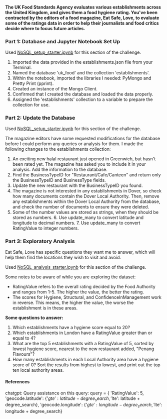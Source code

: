 #### The UK Food Standards Agency evaluates various establishments across the United Kingdom, and gives them a food hygiene rating. You've been contracted by the editors of a food magazine, Eat Safe, Love, to evaluate some of the ratings data in order to help their journalists and food critics decide where to focus future articles.

### Part 1: Database and Jupyter Notebook Set Up
Used [NoSQL_setup_starter.ipynb](https://github.com/skythelimitdt/nosql-challenge/blob/main/NoSQL_setup_starter.ipynb)
 for this section of the challenge.

1. Imported the data provided in the establishments.json file from your Terminal.
2. Named the database 'uk_food' and the collection 'establishments'. 
3. Within the notebook, imported the libraries I needed: PyMongo and Pretty Print (pprint).
4. Created an instance of the Mongo Client.
5. Confirmed that I created the database and loaded the data properly.
6. Assigned the 'establishments' collection to a variable to prepare the collection for use.

### Part 2: Update the Database
Used [NoSQL_setup_starter.ipynb](https://github.com/skythelimitdt/nosql-challenge/blob/main/NoSQL_setup_starter.ipynb) for this section of the challenge.

The magazine editors have some requested modifications for the database before I could perform any queries or analysis for them. I made the following changes to the establishments collection:

1. An exciting new halal restaurant just opened in Greenwich, but hasn't been rated yet. The magazine has asked you to include it in your analysis. Add the information to the database.
2. Find the BusinessTypeID for "Restaurant/Cafe/Canteen" and return only the BusinessTypeID and BusinessType fields.
3. Update the new restaurant with the BusinessTypeID you found.
4. The magazine is not interested in any establishments in Dover, so check how many documents contain the Dover Local Authority. Then, remove any establishments within the Dover Local Authority from the database, and check the number of documents to ensure they were deleted.
5. Some of the number values are stored as strings, when they should be stored as numbers.
    6. Use update_many to convert latitude and longitude to decimal numbers.
    7. Use update_many to convert RatingValue to integer numbers.

### Part 3: Exploratory Analysis
Eat Safe, Love has specific questions they want me to answer, which will help them find the locations they wish to visit and avoid.

Used [NoSQL_analysis_starter.ipynb](https://github.com/skythelimitdt/nosql-challenge/blob/main/NoSQL_analysis_starter.ipynb)
 for this section of the challenge.

Some notes to be aware of while you are exploring the dataset:

- RatingValue refers to the overall rating decided by the Food Authority and ranges from 1-5. The higher the value, the better the rating.
- The scores for Hygiene, Structural, and ConfidenceInManagement work in reverse. This means, the higher the value, the worse the establishment is in these areas.

**Some questions to answer:**
1. Which establishments have a hygiene score equal to 20?
2. Which establishments in London have a RatingValue greater than or equal to 4?
3. What are the top 5 establishments with a RatingValue of 5, sorted by lowest hygiene score, nearest to the new restaurant added, "Penang Flavours"?
4. How many establishments in each Local Authority area have a hygiene score of 0? Sort the results from highest to lowest, and print out the top ten local authority areas.

#### References
chatgpt: Query assistance on this query: query = {
    'RatingValue': 5,
    'geocode.latitude': {'$gte': latitude - degree_search, '$lte': latitude + degree_search},
    'geocode.longitude': {'$gte': longitude - degree_search, '$lte': longitude + degree_search}

